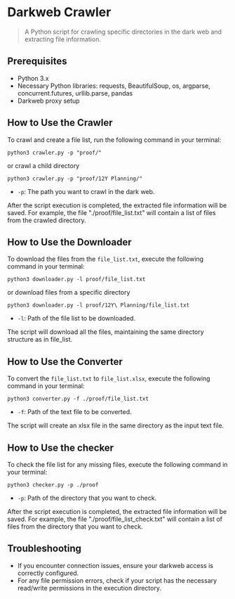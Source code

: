 # Darkweb Crawler

> A Python script for crawling specific directories in the dark web and extracting file information.

## Prerequisites

- Python 3.x
- Necessary Python libraries: requests, BeautifulSoup, os, argparse, concurrent.futures, urllib.parse, pandas
- Darkweb proxy setup

## How to Use the Crawler

To crawl and create a file list, run the following command in your terminal:

```shell
python3 crawler.py -p "proof/"
```

or crawl a child directory

```shell
python3 crawler.py -p "proof/12Y Planning/"  
```

- `-p`: The path you want to crawl in the dark web.

After the script execution is completed, the extracted file information will be saved. For example, the file "./proof/file_list.txt" will contain a list of files from the crawled directory.

## How to Use the Downloader

To download the files from the `file_list.txt`, execute the following command in your terminal:

```shell
python3 downloader.py -l proof/file_list.txt
```

or download files from a specific directory

```shell
python3 downloader.py -l proof/12Y\ Planning/file_list.txt
```

- `-l`: Path of the file list to be downloaded.

The script will download all the files, maintaining the same directory structure as in file_list.

## How to Use the Converter

To convert the `file_list.txt` to `file_list.xlsx`, execute the following command in your terminal:

```shell
python3 converter.py -f ./proof/file_list.txt 
```

- `-f`: Path of the text file to be converted.

The script will create an xlsx file in the same directory as the input text file.

## How to Use the checker

To check the file list for any missing files, execute the following command in your terminal:

```shell
python3 checker.py -p ./proof
```

- `-p`: Path of the directory that you want to check.

After the script execution is completed, the extracted file information will be saved. For example, the file "./proof/file_list_check.txt" will contain a list of files from the directory that you want to check.

## Troubleshooting

- If you encounter connection issues, ensure your darkweb access is correctly configured.
- For any file permission errors, check if your script has the necessary read/write permissions in the execution directory.
